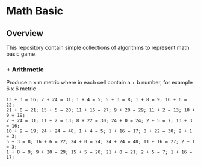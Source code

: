 # Math Basic

## Overview
This repository contain simple collections of algorithms to represent math basic game.

### + Arithmetic
Produce n x m metric where in each cell contain a + b number, for example 6 x 6 metric
```agsl
13 + 3 = 16; 7 + 24 = 31; 1 + 4 = 5; 5 + 3 = 8; 1 + 8 = 9; 16 + 6 = 22; 
21 + 0 = 21; 15 + 5 = 20; 11 + 16 = 27; 9 + 20 = 29; 11 + 2 = 13; 10 + 9 = 19; 
7 + 24 = 31; 11 + 2 = 13; 8 + 22 = 30; 24 + 0 = 24; 2 + 5 = 7; 13 + 3 = 16; 
10 + 9 = 19; 24 + 24 = 48; 1 + 4 = 5; 1 + 16 = 17; 8 + 22 = 30; 2 + 1 = 3; 
5 + 3 = 8; 16 + 6 = 22; 24 + 0 = 24; 24 + 24 = 48; 11 + 16 = 27; 2 + 1 = 3; 
1 + 8 = 9; 9 + 20 = 29; 15 + 5 = 20; 21 + 0 = 21; 2 + 5 = 7; 1 + 16 = 17; 
```